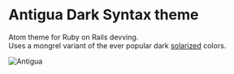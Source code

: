 # Antigua Dark Syntax theme

Atom theme for Ruby on Rails devving.  
Uses a mongrel variant of the ever popular dark [solarized] colors.

![Antigua](/../assets/antigua.png?raw=true "Optional Title")

[solarized]: http://ethanschoonover.com/solarized
